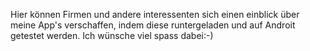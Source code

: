 Hier können Firmen und andere interessenten sich einen einblick über meine App's verschaffen, indem diese runtergeladen und auf Androit getestet werden.
Ich wünsche viel spass dabei:-)
